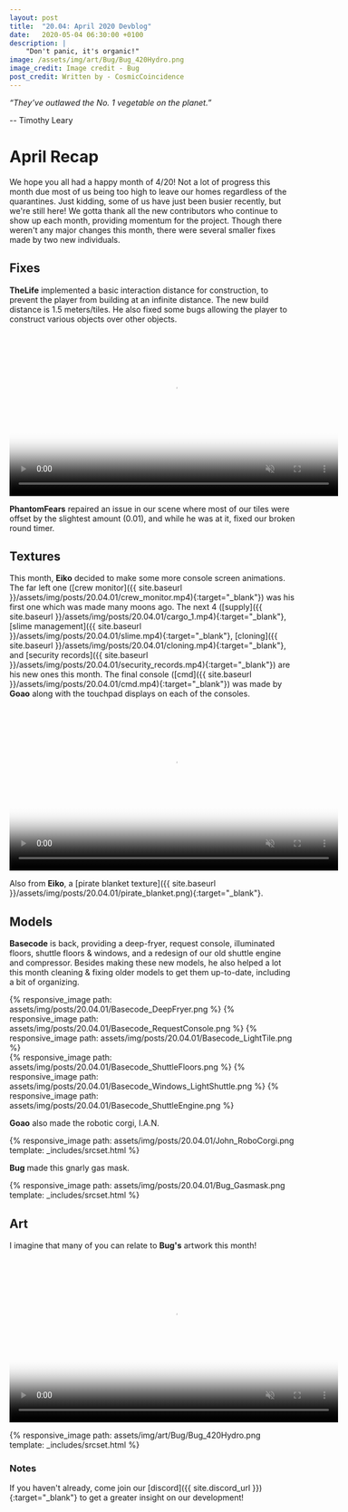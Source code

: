 ```yaml
---
layout: post
title:  "20.04: April 2020 Devblog"
date:   2020-05-04 06:30:00 +0100
description: |
    "Don't panic, it's organic!"
image: /assets/img/art/Bug/Bug_420Hydro.png
image_credit: Image credit - Bug
post_credit: Written by - CosmicCoincidence
---
```


*“They’ve outlawed the No. 1 vegetable on the planet.”*

-- Timothy Leary

# April Recap

We hope you all had a happy month of 4/20! Not a lot of progress this month due most of us being too high to leave our homes regardless of the quarantines. Just kidding, some of us have just been busier recently, but we're still here! We gotta thank all the new contributors who continue to show up each month, providing momentum for the project. Though there weren't any major changes this month, there were several smaller fixes made by two new individuals.

## Fixes

**TheLife** implemented a basic interaction distance for construction, to prevent the player from building at an infinite distance. The new build distance is 1.5 meters/tiles. He also fixed some bugs allowing the player to construct various objects over other objects.

<video controls muted poster="{{ site.baseurl }}/assets/img/posts/20.04.01/TheLife_BuildDistance.png" width="580px">
  <source src="{{ site.baseurl }}/assets/img/posts/20.04.01/TheLife_BuildDistance.webm" type="video/webm">
  <source src="{{ site.baseurl }}/assets/img/posts/20.04.01/TheLife_BuildDistance.mp4" type="video/mp4">
</video>

**PhantomFears** repaired an issue in our scene where most of our tiles were offset by the slightest amount (0.01), and while he was at it, fixed our broken round timer.

## Textures

This month, **Eiko** decided to make some more console screen animations. The far left one ([crew monitor]({{ site.baseurl }}/assets/img/posts/20.04.01/crew_monitor.mp4){:target="_blank"}) was his first one which was made many moons ago. The next 4 ([supply]({{ site.baseurl }}/assets/img/posts/20.04.01/cargo_1.mp4){:target="_blank"}, [slime management]({{ site.baseurl }}/assets/img/posts/20.04.01/slime.mp4){:target="_blank"}, [cloning]({{ site.baseurl }}/assets/img/posts/20.04.01/cloning.mp4){:target="_blank"}, and [security records]({{ site.baseurl }}/assets/img/posts/20.04.01/security_records.mp4){:target="_blank"}) are his new ones this month. The final console ([cmd]({{ site.baseurl }}/assets/img/posts/20.04.01/cmd.mp4){:target="_blank"}) was made by **Goao** along with the touchpad displays on each of the consoles.

<video autoplay="autoplay" muted loop="loop" poster="{{ site.baseurl }}/assets/img/posts/20.04.01/Consoles.png" width="580px">
  <source src="{{ site.baseurl }}/assets/img/posts/20.04.01/Consoles.webm" type="video/webm">
  <source src="{{ site.baseurl }}/assets/img/posts/20.04.01/Consoles.mp4" type="video/mp4">
</video>

Also from **Eiko**, a [pirate blanket texture]({{ site.baseurl }}/assets/img/posts/20.04.01/pirate_blanket.png){:target="_blank"}.

## Models

**Basecode** is back, providing a deep-fryer, request console, illuminated floors, shuttle floors & windows, and a redesign of our old shuttle engine and compressor. Besides making these new models, he also helped a lot this month cleaning & fixing older models to get them up-to-date, including a bit of organizing.

<div class='horizontal-3' markdown='1'>
  {% responsive_image path: assets/img/posts/20.04.01/Basecode_DeepFryer.png %}
  {% responsive_image path: assets/img/posts/20.04.01/Basecode_RequestConsole.png %}
  {% responsive_image path: assets/img/posts/20.04.01/Basecode_LightTile.png %}
</div>

<div class='horizontal-3' markdown='1'>
  {% responsive_image path: assets/img/posts/20.04.01/Basecode_ShuttleFloors.png %}
  {% responsive_image path: assets/img/posts/20.04.01/Basecode_Windows_LightShuttle.png %}
  {% responsive_image path: assets/img/posts/20.04.01/Basecode_ShuttleEngine.png %}
</div>

**Goao** also made the robotic corgi, I.A.N.

{% responsive_image path: assets/img/posts/20.04.01/John_RoboCorgi.png template: _includes/srcset.html %}

**Bug** made this gnarly gas mask.

{% responsive_image path: assets/img/posts/20.04.01/Bug_Gasmask.png template: _includes/srcset.html %}

## Art

I imagine that many of you can relate to **Bug's** artwork this month!

<video autoplay="autoplay" muted loop="loop" poster="{{ site.baseurl }}/assets/img/art/Bug/Bug_420Hydro.png" width="580px">
  <source src="{{ site.baseurl }}/assets/img/art/Bug/Bug_420Hydro.webm" type="video/webm">
  <source src="{{ site.baseurl }}/assets/img/art/Bug/Bug_420Hydro.mp4" type="video/mp4">
</video>

{% responsive_image path: assets/img/art/Bug/Bug_420Hydro.png template: _includes/srcset.html %}

### Notes

If you haven't already, come join our [discord]({{ site.discord_url }}){:target="_blank"} to get a greater insight on our development!
